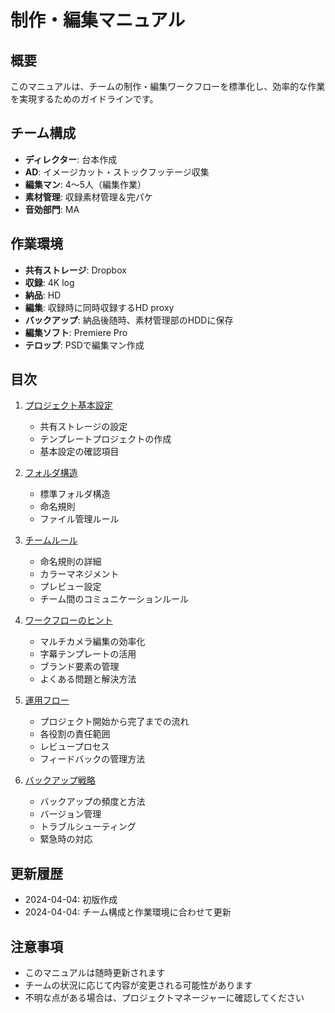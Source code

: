 # 制作・編集マニュアル

## 概要
このマニュアルは、チームの制作・編集ワークフローを標準化し、効率的な作業を実現するためのガイドラインです。

## チーム構成
- **ディレクター**: 台本作成
- **AD**: イメージカット・ストックフッテージ収集
- **編集マン**: 4〜5人（編集作業）
- **素材管理**: 収録素材管理＆完パケ
- **音効部門**: MA

## 作業環境
- **共有ストレージ**: Dropbox
- **収録**: 4K log
- **納品**: HD
- **編集**: 収録時に同時収録するHD proxy
- **バックアップ**: 納品後随時、素材管理部のHDDに保存
- **編集ソフト**: Premiere Pro
- **テロップ**: PSDで編集マン作成

## 目次
1. [プロジェクト基本設定](./01_project_setup.md)
   - 共有ストレージの設定
   - テンプレートプロジェクトの作成
   - 基本設定の確認項目

2. [フォルダ構造](./02_folder_structure.md)
   - 標準フォルダ構造
   - 命名規則
   - ファイル管理ルール

3. [チームルール](./03_team_rules.md)
   - 命名規則の詳細
   - カラーマネジメント
   - プレビュー設定
   - チーム間のコミュニケーションルール

4. [ワークフローのヒント](./04_workflow_tips.md)
   - マルチカメラ編集の効率化
   - 字幕テンプレートの活用
   - ブランド要素の管理
   - よくある問題と解決方法

5. [運用フロー](./05_operation_flow.md)
   - プロジェクト開始から完了までの流れ
   - 各役割の責任範囲
   - レビュープロセス
   - フィードバックの管理方法

6. [バックアップ戦略](./06_backup_strategy.md)
   - バックアップの頻度と方法
   - バージョン管理
   - トラブルシューティング
   - 緊急時の対応

## 更新履歴
- 2024-04-04: 初版作成
- 2024-04-04: チーム構成と作業環境に合わせて更新

## 注意事項
- このマニュアルは随時更新されます
- チームの状況に応じて内容が変更される可能性があります
- 不明な点がある場合は、プロジェクトマネージャーに確認してください 